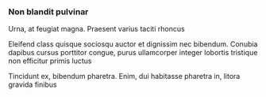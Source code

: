 ### Non blandit pulvinar

Urna, at feugiat magna. Praesent varius taciti rhoncus

Eleifend class quisque sociosqu auctor et dignissim nec bibendum. Conubia dapibus cursus porttitor congue, purus ullamcorper integer lobortis tristique non efficitur primis luctus

Tincidunt ex, bibendum pharetra. Enim, dui habitasse pharetra in, litora gravida finibus


